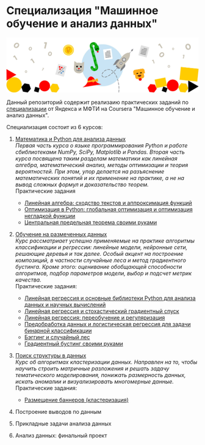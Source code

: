 # Специализация "Машинное обучение и анализ данных"
![](spec_logo.jpg)

Данный репозиторий содержит реализаию практических заданий по [специализации](https://www.coursera.org/specializations/machine-learning-data-analysis) от Яндекса и МФТИ на Coursera "Машинное обучение и анализ данных". 

Специализация состоит из 6 курсов:
  1. [Математика и Python для анализа данных](https://www.coursera.org/learn/mathematics-and-python/home/welcome)  
      _Первая часть курса о языке программирования Python и работе сбиблиотеками NumPy, SciPy, Matplotlib и Pandas. Вторая часть курса посвящена таким разделам математики как линейная алгебра, математический анализ, методы оптимизации и теория вероятностей. При этом, упор делается на разъяснение математических понятий и их применение на практике, а не на вывод сложных формул и доказательство теорем._  
      Практические задания
     * [Линейная алгебра: сходство текстов и аппроксимация функций](https://github.com/chekrizh/coursera-specialization-Machine-learning-and-data-analysis/blob/master/%D0%9E%D0%B1%D1%83%D1%87%D0%B5%D0%BD%D0%B8%D0%B5%20%D0%BD%D0%B0%20%D1%80%D0%B0%D0%B7%D0%BC%D0%B5%D1%87%D0%B5%D0%BD%D0%BD%D1%8B%D1%85%20%D0%B4%D0%B0%D0%BD%D0%BD%D1%8B%D1%85/C2W1.ipynb)
     * [Оптимизация в Python: глобальная оптимизация и оптимизация негладкой функции](https://github.com/chekrizh/coursera-specialization-Machine-learning-and-data-analysis/blob/master/%D0%9C%D0%B0%D1%82%D0%B5%D0%BC%D0%B0%D1%82%D0%B8%D0%BA%D0%B0%20%D0%B8%20Python%20%D0%B4%D0%BB%D1%8F%20%D0%B0%D0%BD%D0%B0%D0%BB%D0%B8%D0%B7%D0%B0%20%D0%B4%D0%B0%D0%BD%D0%BD%D1%8B%D1%85/C1W3.ipynb?short_path=d641a34)
     * [Центральная предельная теорема своими руками]()
  2. [Обучение на размеченных данных](https://www.coursera.org/learn/supervised-learning/home/welcome)  
      _Курс рассматриает успешно применяемые на практике алгоритмы классификации и регрессии: линейные модели, нейронные сети, решающие деревья и так далее. Особый акцент на построение композиций, в частности случайные леса и метод градиентного бустинга. Кроме этого: оценивание обобщающей способности алгоритмов, подбор параметров модели, выбор и подсчет метрик качества._  
      Практические задания:  
      * [Линейная регрессия и основные библиотеки Python для анализа данных и научных вычислений](https://github.com/chekrizh/coursera-specialization-Machine-learning-and-data-analysis/blob/master/%D0%9E%D0%B1%D1%83%D1%87%D0%B5%D0%BD%D0%B8%D0%B5%20%D0%BD%D0%B0%20%D1%80%D0%B0%D0%B7%D0%BC%D0%B5%D1%87%D0%B5%D0%BD%D0%BD%D1%8B%D1%85%20%D0%B4%D0%B0%D0%BD%D0%BD%D1%8B%D1%85/C2W1.ipynb?short_path=abfb2c9)
      * [Линейная регрессия и стохастический градиентный спуск](https://github.com/chekrizh/coursera-specialization-Machine-learning-and-data-analysis/blob/master/%D0%9E%D0%B1%D1%83%D1%87%D0%B5%D0%BD%D0%B8%D0%B5%20%D0%BD%D0%B0%20%D1%80%D0%B0%D0%B7%D0%BC%D0%B5%D1%87%D0%B5%D0%BD%D0%BD%D1%8B%D1%85%20%D0%B4%D0%B0%D0%BD%D0%BD%D1%8B%D1%85/%D0%9B%D0%B8%D0%BD%D0%B5%D0%B9%D0%BD%D0%B0%D1%8F_%D1%80%D0%B5%D0%B3%D1%80%D0%B5%D1%81%D1%81%D0%B8%D1%8F_%D0%B8_%D1%81%D1%82%D0%BE%D1%85%D0%B0%D1%81%D1%82%D0%B8%D1%87%D0%B5%D1%81%D0%BA%D0%B8%D0%B9_%D0%B3%D1%80%D0%B0%D0%B4%D0%B8%D0%B5%D0%BD%D1%82%D0%BD%D1%8B%D0%B9_%D1%81%D0%BF%D1%83%D1%81%D0%BA.ipynb)
      * [Линейная регрессия: переобучение и регуляризация](https://github.com/chekrizh/coursera-specialization-Machine-learning-and-data-analysis/blob/master/%D0%9E%D0%B1%D1%83%D1%87%D0%B5%D0%BD%D0%B8%D0%B5%20%D0%BD%D0%B0%20%D1%80%D0%B0%D0%B7%D0%BC%D0%B5%D1%87%D0%B5%D0%BD%D0%BD%D1%8B%D1%85%20%D0%B4%D0%B0%D0%BD%D0%BD%D1%8B%D1%85/C2W2.ipynb?short_path=363d636)
      * [Предобработка данных и логистическая регрессия для задачи бинарной классификации](https://github.com/chekrizh/coursera-specialization-Machine-learning-and-data-analysis/blob/master/%D0%9E%D0%B1%D1%83%D1%87%D0%B5%D0%BD%D0%B8%D0%B5%20%D0%BD%D0%B0%20%D1%80%D0%B0%D0%B7%D0%BC%D0%B5%D1%87%D0%B5%D0%BD%D0%BD%D1%8B%D1%85%20%D0%B4%D0%B0%D0%BD%D0%BD%D1%8B%D1%85/C2W3.ipynb?short_path=ffbbf0f)
      * [Бэггинг и случайный лес](https://github.com/chekrizh/coursera-specialization-Machine-learning-and-data-analysis/blob/master/%D0%9E%D0%B1%D1%83%D1%87%D0%B5%D0%BD%D0%B8%D0%B5%20%D0%BD%D0%B0%20%D1%80%D0%B0%D0%B7%D0%BC%D0%B5%D1%87%D0%B5%D0%BD%D0%BD%D1%8B%D1%85%20%D0%B4%D0%B0%D0%BD%D0%BD%D1%8B%D1%85/%D0%A12W4.ipynb?short_path=31ac1ca)
      * [Градиентный бустинг своими руками](https://github.com/chekrizh/coursera-specialization-Machine-learning-and-data-analysis/blob/master/%D0%9E%D0%B1%D1%83%D1%87%D0%B5%D0%BD%D0%B8%D0%B5%20%D0%BD%D0%B0%20%D1%80%D0%B0%D0%B7%D0%BC%D0%B5%D1%87%D0%B5%D0%BD%D0%BD%D1%8B%D1%85%20%D0%B4%D0%B0%D0%BD%D0%BD%D1%8B%D1%85/%D0%A12W4_%D0%93%D1%80%D0%B0%D0%B4%D0%B8%D0%B5%D0%BD%D1%82%D0%BD%D1%8B%D0%B9_%D0%B1%D1%83%D1%81%D1%82%D0%B8%D0%BD%D0%B3.ipynb?short_path=e2c2040)

  3. [Поиск структуры в данных](https://www.coursera.org/learn/unsupervised-learning/home/welcome)  
  _Курс об алгоритмах кластеризации данных. Направлен на то, чтобы научить строить матричные разложения и решать задачу тематического моделирования, понижать размерность данных, искать аномалии и визуализировать многомерные данные._  
  Практические задания:  
      *  [Размещение баннеров (кластеризация)](https://github.com/chekrizh/coursera-specialization-Machine-learning-and-data-analysis/blob/master/%D0%9F%D0%BE%D0%B8%D1%81%D0%BA%20%D1%81%D1%82%D1%80%D1%83%D0%BA%D1%82%D1%83%D1%80%D1%8B%20%D0%B2%20%D0%B4%D0%B0%D0%BD%D0%BD%D1%8B%D1%85/CarnivalCruiseLine.ipynb)
  4. Построение выводов по данным
  5. Прикладные задачи анализа данных
  6. Анализ данных: финальный проект
